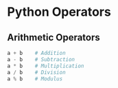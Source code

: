 # Python Operators

## Arithmetic Operators
```python
a + b    # Addition
a - b    # Subtraction
a * b    # Multiplication  
a / b    # Division
a % b    # Modulus
